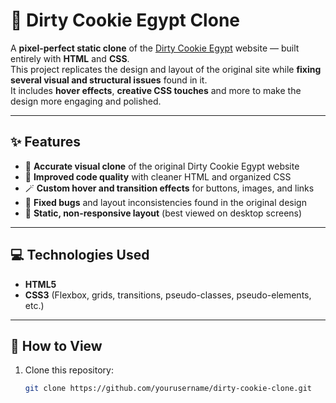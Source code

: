 # 🍪 Dirty Cookie Egypt Clone

A **pixel-perfect static clone** of the [Dirty Cookie Egypt](https://www.dirtycookie-eg.com/) website — built entirely with **HTML** and **CSS**.  
This project replicates the design and layout of the original site while **fixing several visual and structural issues** found in it.  
It includes **hover effects**, **creative CSS touches** and more to make the design more engaging and polished.

---

## ✨ Features

- 🎨 **Accurate visual clone** of the original Dirty Cookie Egypt website  
- 🧹 **Improved code quality** with cleaner HTML and organized CSS  
- 🪄 **Custom hover and transition effects** for buttons, images, and links  
- 🧠 **Fixed bugs** and layout inconsistencies found in the original design  
- 🧩 **Static, non-responsive layout** (best viewed on desktop screens)

---

## 💻 Technologies Used

- **HTML5**
- **CSS3** (Flexbox, grids, transitions, pseudo-classes, pseudo-elements, etc.)

---

## 🚀 How to View

1. Clone this repository:
   ```bash
   git clone https://github.com/yourusername/dirty-cookie-clone.git
